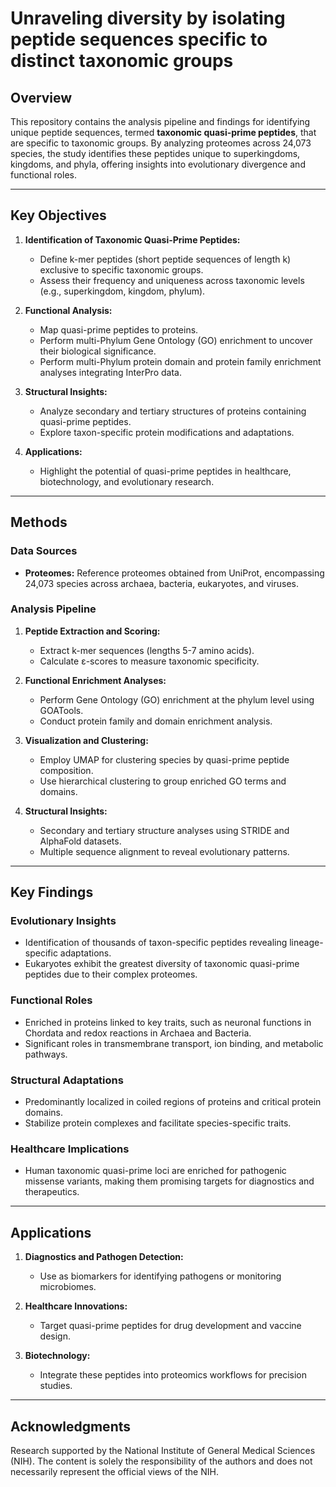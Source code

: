 # Unraveling diversity by isolating peptide sequences specific to distinct taxonomic groups

## Overview
This repository contains the analysis pipeline and findings for identifying unique peptide sequences, termed **taxonomic quasi-prime peptides**, that are specific to taxonomic groups. By analyzing proteomes across 24,073 species, the study identifies these peptides unique to superkingdoms, kingdoms, and phyla, offering insights into evolutionary divergence and functional roles.

---

## Key Objectives
1. **Identification of Taxonomic Quasi-Prime Peptides:**
   - Define k-mer peptides (short peptide sequences of length k) exclusive to specific taxonomic groups.
   - Assess their frequency and uniqueness across taxonomic levels (e.g., superkingdom, kingdom, phylum).

2. **Functional Analysis:**
   - Map quasi-prime peptides to proteins.
   - Perform multi-Phylum Gene Ontology (GO) enrichment to uncover their biological significance.
   - Perform multi-Phylum protein domain and protein family enrichment analyses integrating InterPro data.

3. **Structural Insights:**
   - Analyze secondary and tertiary structures of proteins containing quasi-prime peptides.
   - Explore taxon-specific protein modifications and adaptations.

4. **Applications:**
   - Highlight the potential of quasi-prime peptides in healthcare, biotechnology, and evolutionary research.

---

## Methods

### Data Sources
- **Proteomes:** Reference proteomes obtained from UniProt, encompassing 24,073 species across archaea, bacteria, eukaryotes, and viruses.

### Analysis Pipeline
1. **Peptide Extraction and Scoring:**
   - Extract k-mer sequences (lengths 5-7 amino acids).
   - Calculate ε-scores to measure taxonomic specificity.

2. **Functional Enrichment Analyses:**
   - Perform Gene Ontology (GO) enrichment at the phylum level using GOATools.
   - Conduct protein family and domain enrichment analysis.

3. **Visualization and Clustering:**
   - Employ UMAP for clustering species by quasi-prime peptide composition.
   - Use hierarchical clustering to group enriched GO terms and domains.

4. **Structural Insights:**
   - Secondary and tertiary structure analyses using STRIDE and AlphaFold datasets.
   - Multiple sequence alignment to reveal evolutionary patterns.

---

## Key Findings

### Evolutionary Insights
- Identification of thousands of taxon-specific peptides revealing lineage-specific adaptations.
- Eukaryotes exhibit the greatest diversity of taxonomic quasi-prime peptides due to their complex proteomes.

### Functional Roles
- Enriched in proteins linked to key traits, such as neuronal functions in Chordata and redox reactions in Archaea and Bacteria.
- Significant roles in transmembrane transport, ion binding, and metabolic pathways.

### Structural Adaptations
- Predominantly localized in coiled regions of proteins and critical protein domains.
- Stabilize protein complexes and facilitate species-specific traits.

### Healthcare Implications
- Human taxonomic quasi-prime loci are enriched for pathogenic missense variants, making them promising targets for diagnostics and therapeutics.

---

## Applications
1. **Diagnostics and Pathogen Detection:**
   - Use as biomarkers for identifying pathogens or monitoring microbiomes.

2. **Healthcare Innovations:**
   - Target quasi-prime peptides for drug development and vaccine design.

3. **Biotechnology:**
   - Integrate these peptides into proteomics workflows for precision studies.

---

## Acknowledgments
Research supported by the National Institute of General Medical Sciences (NIH). The content is solely the responsibility of the authors and does not necessarily represent the official views of the NIH.
